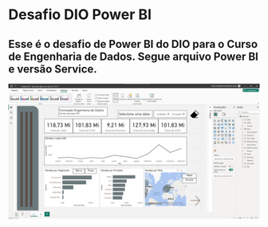 # Desafio DIO Power BI
## Esse é o desafio de Power BI do DIO para o Curso de Engenharia de Dados. Segue arquivo Power BI e versão Service.

![Screenshot](image.png)
